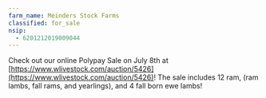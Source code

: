 ```yaml
---
farm_name: Meinders Stock Farms
classified: for_sale
nsip:
  - 6201212019009044
---
```


Check out our online Polypay Sale on July 8th at [https://www.wlivestock.com/auction/5426](https://www.wlivestock.com/auction/5426)! The sale includes 12 ram, (ram lambs, fall rams, and yearlings), and 4 fall born ewe lambs!
